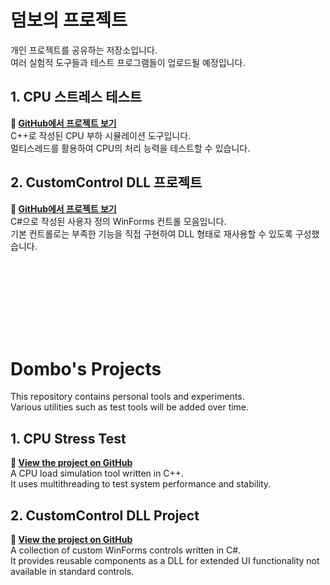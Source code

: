 # 덤보의 프로젝트  
개인 프로젝트를 공유하는 저장소입니다.  
여러 실험적 도구들과 테스트 프로그램들이 업로드될 예정입니다.
<br>
## 1. CPU 스트레스 테스트  
**🔗 [GitHub에서 프로젝트 보기](https://github.com/GrownDombo/Dombos_Projects/tree/main/GDombo_StressTest)**  
C++로 작성된 CPU 부하 시뮬레이션 도구입니다.  
멀티스레드를 활용하여 CPU의 처리 능력을 테스트할 수 있습니다.
<br>
## 2. CustomControl DLL 프로젝트  
**🔗 [GitHub에서 프로젝트 보기](https://github.com/GrownDombo/Dombos_Projects/tree/main/GDombo_CustomControl)**  
C#으로 작성된 사용자 정의 WinForms 컨트롤 모음입니다.  
기본 컨트롤로는 부족한 기능을 직접 구현하여 DLL 형태로 재사용할 수 있도록 구성했습니다.
<br>

<br><br>
---
<br><br>

# Dombo's Projects  
This repository contains personal tools and experiments.  
Various utilities such as test tools will be added over time.
<br>
## 1. CPU Stress Test  
**🔗 [View the project on GitHub](https://github.com/GrownDombo/Dombos_Projects/tree/main/GDombo_StressTest)**  
A CPU load simulation tool written in C++.  
It uses multithreading to test system performance and stability.
<br>
## 2. CustomControl DLL Project  
**🔗 [View the project on GitHub](https://github.com/GrownDombo/Dombos_Projects/tree/main/GDombo_CustomControl)**  
A collection of custom WinForms controls written in C#.  
It provides reusable components as a DLL for extended UI functionality not available in standard controls.
